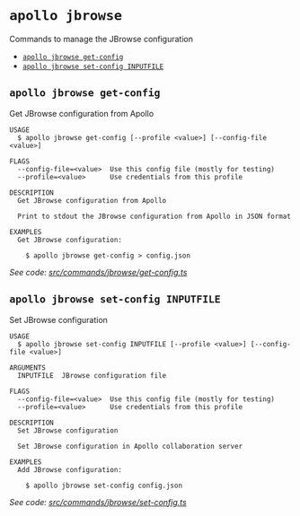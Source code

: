 # `apollo jbrowse`

Commands to manage the JBrowse configuration

- [`apollo jbrowse get-config`](#apollo-jbrowse-get-config)
- [`apollo jbrowse set-config INPUTFILE`](#apollo-jbrowse-set-config-inputfile)

## `apollo jbrowse get-config`

Get JBrowse configuration from Apollo

```
USAGE
  $ apollo jbrowse get-config [--profile <value>] [--config-file <value>]

FLAGS
  --config-file=<value>  Use this config file (mostly for testing)
  --profile=<value>      Use credentials from this profile

DESCRIPTION
  Get JBrowse configuration from Apollo

  Print to stdout the JBrowse configuration from Apollo in JSON format

EXAMPLES
  Get JBrowse configuration:

    $ apollo jbrowse get-config > config.json
```

_See code:
[src/commands/jbrowse/get-config.ts](https://github.com/GMOD/Apollo3/blob/v0.3.4/packages/apollo-cli/src/commands/jbrowse/get-config.ts)_

## `apollo jbrowse set-config INPUTFILE`

Set JBrowse configuration

```
USAGE
  $ apollo jbrowse set-config INPUTFILE [--profile <value>] [--config-file <value>]

ARGUMENTS
  INPUTFILE  JBrowse configuration file

FLAGS
  --config-file=<value>  Use this config file (mostly for testing)
  --profile=<value>      Use credentials from this profile

DESCRIPTION
  Set JBrowse configuration

  Set JBrowse configuration in Apollo collaboration server

EXAMPLES
  Add JBrowse configuration:

    $ apollo jbrowse set-config config.json
```

_See code:
[src/commands/jbrowse/set-config.ts](https://github.com/GMOD/Apollo3/blob/v0.3.4/packages/apollo-cli/src/commands/jbrowse/set-config.ts)_
